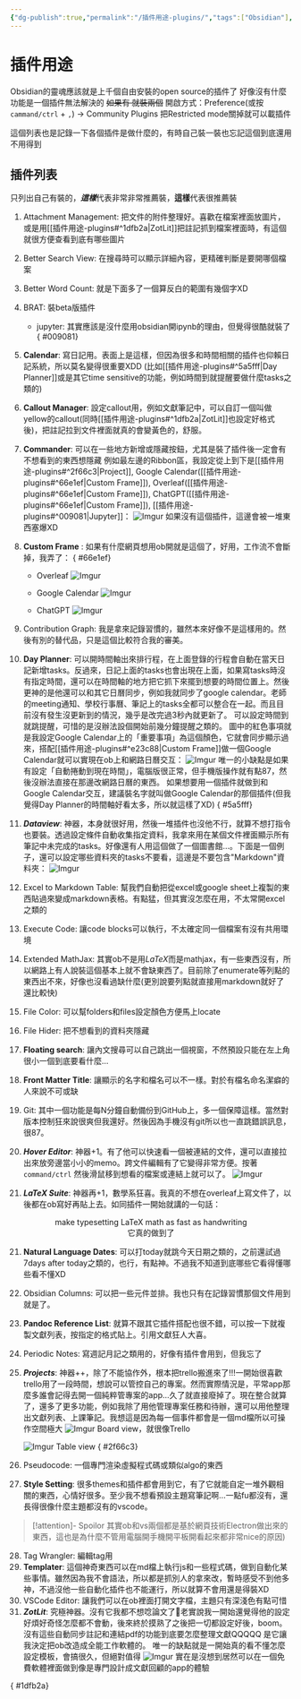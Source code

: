 ```yaml
---
{"dg-publish":true,"permalink":"/插件用途-plugins/","tags":["Obsidian"],"created":"2024-09-02T10:15:36.000+08:00","updated":"2024-09-05T17:38:14.241+08:00"}
---
```


# 插件用途

Obsidian的靈魂應該就是上千個自由安裝的open source的插件了
好像沒有什麼功能是一個插件無法解決的 ~~如果有 就裝兩個~~
開啟方式：Preference(或按`cammand/ctrl` + `,`) $\to$  Community Plugins
把Restricted mode關掉就可以載插件


這個列表也是記錄一下各個插件是做什麼的，有時自己裝一裝也忘記這個到底還用不用得到

## 插件列表
只列出自己有裝的，***這樣***代表非常非常推薦裝，**這樣**代表很推薦裝

1. Attachment Management: 把文件的附件整理好。喜歡在檔案裡面放圖片，或是用[[插件用途-plugins#^1dfb2a\|ZotLit]]把註記抓到檔案裡面時，有這個就很方便查看到底有哪些圖片
2. Better Search View: 在搜尋時可以顯示詳細內容，更精確判斷是要開哪個檔案
3. Better Word Count: 就是下面多了一個算反白的範圍有幾個字XD
4. BRAT: 裝beta版插件
    - jupyter: 其實應該是沒什麼用obsidian開ipynb的理由，但覺得很酷就裝了
{ #009081}

5. **Calendar**:  寫日記用。表面上是這樣，但因為很多和時間相關的插件也仰賴日記系統，所以莫名變得很重要XDD
   (比如[[插件用途-plugins#^5a5fff\|Day Planner]]或是其它time sensitive的功能，例如時間到就提醒要做什麼tasks之類的)
6. **Callout Manager**: 設定callout用，例如文獻筆記中，可以自訂一個叫做yellow的callout(同時[[插件用途-plugins#^1dfb2a\|ZotLit]]也設定好格式後)，把註記拉到文件裡面就真的會變黃色的，舒服。
7. **Commander**: 可以在一些地方新增或隱藏按鈕，尤其是裝了插件後一定會有不想看到的東西想隱藏
   例如最左邊的Ribbon區，我設定從上到下是[[插件用途-plugins#^2f66c3\|Project]], Google Calendar([[插件用途-plugins#^66e1ef\|Custom Frame]]), Overleaf([[插件用途-plugins#^66e1ef\|Custom Frame]]), ChatGPT([[插件用途-plugins#^66e1ef\|Custom Frame]]), [[插件用途-plugins#^009081\|Jupyter]]：
   ![Imgur](https://imgur.com/tAJMQkI.jpeg)
   如果沒有這個插件，這邊會被一堆東西塞爆XD
8. **Custom Frame** : 如果有什麼網頁想用ob開就是這個了，好用，工作流不會斷掉，我弄了：
{ #66e1ef}

	- Overleaf 
	  ![Imgur](https://imgur.com/1giNqWZ.jpeg)
	  
	- Google Calendar 
	  ![Imgur](https://imgur.com/mex8v9Q.jpeg)
	  
	- ChatGPT 
	  ![Imgur](https://imgur.com/eaozwiD.jpeg)
  
9. Contribution Graph: 我是拿來記錄習慣的，雖然本來好像不是這樣用的。然後有別的替代品，只是這個比較符合我的審美。
10. **Day Planner**: 可以開時間軸出來排行程，在上面登錄的行程會自動在當天日記新增tasks。反過來，日記上面的tasks也會出現在上面，如果寫tasks時沒有指定時間，還可以在時間軸的地方把它抓下來擺到想要的時間位置上。然後更神的是他還可以和其它日曆同步，例如我就同步了google calendar。老師的meeting通知、學校行事曆、筆記上的tasks全都可以整合在一起。而且目前沒有發生沒更新到的情況，幾乎是改完過3秒內就更新了。
    可以設定時間到就跳提醒，可惜的是沒辦法設個開始前幾分鐘提醒之類的。
    圖中的紅色事項就是我設定Google Calendar上的「重要事項」為這個顏色，它就會同步顯示過來，搭配[[插件用途-plugins#^e23c88\|Custom Frame]]做一個Google Calendar就可以實現在ob上和網路日曆交互：
    ![Imgur](https://imgur.com/JMLh74p.jpeg)
    唯一的小缺點是如果有設定「自動捲動到現在時間」，電腦版很正常，但手機版操作就有點87，然後沒辦法直接在那邊改網路日曆的東西。
    如果想要用一個插件就做到和Google Calendar交互，建議裝名字就叫做Google Calendar的那個插件(但我覺得Day Planner的時間軸好看太多，所以就這樣了XD)
{ #5a5fff}

11. ***Dataview***: 神器，本身就很好用，然後一堆插件也沒他不行，就算不想打指令也要裝。透過設定條件自動收集指定資料，我拿來用在某個文件裡面顯示所有筆記中未完成的tasks。好像還有人用這個做了一個圖書館…。下面是一個例子，還可以設定哪些資料夾的tasks不要看，這邊是不要包含"Markdown"資料夾：
    ![Imgur](https://imgur.com/qzgRlY2.jpeg)
    
12. Excel to Markdown Table: 幫我們自動把從excel或google sheet上複製的東西貼過來變成markdown表格。有點猛，但其實沒怎麼在用，不太常開excel之類的
13. Execute Code: 讓code blocks可以執行，不太確定同一個檔案有沒有共用環境
14. Extended MathJax: 其實ob不是用$LaTeX$而是mathjax，有一些東西沒有，所以網路上有人說裝這個基本上就不會缺東西了。目前除了enumerate等列點的東西出不來，好像也沒看過缺什麼(更別說要列點就直接用markdown就好了還比較快)
15. File Color: 可以幫folders和files設定顏色方便馬上locate
16. File Hider: 把不想看到的資料夾隱藏
17. **Floating search**: 讓內文搜尋可以自己跳出一個視窗，不然預設只能在左上角很小一個到底要看什麼…
18. **Front Matter Title**: 讓顯示的名字和檔名可以不一樣。對於有檔名命名潔癖的人來說不可或缺
19. Git: 其中一個功能是每N分鐘自動備份到GitHub上，多一個保障這樣。當然對版本控制狂來說很爽但我還好。然後因為手機沒有git所以也一直跳錯誤訊息，很87。
20. ***Hover Editor***: 神器+1。有了他可以快速看一個被連結的文件，還可以直接拉出來放旁邊當小小的memo。跨文件編輯有了它變得非常方便。按著`command/ctrl` 然後滑鼠移到想看的檔案或連結上就可以了。
    ![Imgur](https://imgur.com/M6ugzZy.jpeg)
20. ***LaTeX Suite***: 神器再+1，數學系狂喜。我真的不想在overleaf上寫文件了，以後都在ob寫好再貼上去。如同插件一開始就講的一句話：
    
<center>make typesetting LaTeX math as fast as handwriting</center>
<center>它真的做到了</center>

21. **Natural Language Dates**: 可以打today就跳今天日期之類的，之前還試過7days after today之類的，也行，有點神。不過我不知道到底哪些它看得懂哪些看不懂XD
22. Obsidian Columns: 可以把一些元件並排。我也只有在記錄習慣那個文件用到就是了。
23. **Pandoc Reference List**: 就算不跟其它插件搭配也很不錯，可以按一下就複製文獻列表，按指定的格式貼上。引用文獻狂人大喜。
24. Periodic Notes: 寫週記月記之類用的，好像有插件會用到，但我忘了
25. ***Projects***: 神器++，除了不能協作外，根本把trello搬進來了!!!一開始很喜歡trello用了一段時間，想說可以管控自己的專案。然而實際情況是，平常app那麼多誰會記得去開一個純粹管專案的app…久了就直接廢掉了。現在整合就算了，還多了更多功能，例如我除了用他管理專案任務和待辦，還可以用他整理出文獻列表、上課筆記。我想這是因為每一個事件都會是一個md檔所以可操作空間極大
	![Imgur](https://imgur.com/VD45IAH.jpeg)
	Board view，就很像Trello
	
	![Imgur](https://imgur.com/Brq7LCV.jpeg)
	Table view
{ #2f66c3}

26. Pseudocode: 一個專門渲染虛擬程式碼或類似algo的東西
27. **Style Setting**: 很多themes和插件都會用到它，有了它就能自定一堆外觀相關的東西，心情好很多。至少我不想看預設主題寫筆記啊…一點fu都沒有，還長得很像什麼主題都沒有的vscode。
>[!attention]- Spoilor
>其實ob和vs兩個都是基於網頁技術Electron做出來的東西，這也是為什麼不管用電腦開手機開平板開看起來都非常nice的原因)
    
28. Tag Wrangler: 編輯tag用
29. **Templater**: 這個神奇東西可以在md檔上執行js和一些程式碼，做到自動化某些事情。雖然因為我不會語法，所以都是抓別人的拿來改，暫時感受不到他多神，不過沒他一些自動化插件也不能運行，所以就算不會用還是得裝XD
30. VSCode Editor: 讓我們可以在ob裡面打開文字檔，主題只有深淺色有點可惜
31. ***ZotLit***: 究極神器。沒有它我都不想唸論文了🥹老實說我一開始還覺得他的設定好煩好奇怪怎麼都不會動，後來終於摸熟了之後把一切都設定好後，boom。
    沒有這些自動同步註記和連結pdf的功能到底要怎麼整理文獻QQQQQ
    是它讓我決定把ob改造成全能工作軟體的。
    唯一的缺點就是一開始真的看不懂怎麼設定模板，會搞很久，但絕對值得
    ![Imgur](https://imgur.com/ETDB7n6.jpeg)
    實在是沒想到居然可以在一個免費軟體裡面做到像是專門設計成文獻回顧的app的體驗
    
{ #1dfb2a}
